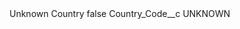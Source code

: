<?xml version="1.0" encoding="UTF-8"?>
<CustomMetadata xmlns="http://soap.sforce.com/2006/04/metadata" xmlns:xsi="http://www.w3.org/2001/XMLSchema-instance" xmlns:xsd="http://www.w3.org/2001/XMLSchema">
    <label>Unknown Country</label>
    <protected>false</protected>
    <values>
        <field>Country_Code__c</field>
        <value xsi:type="xsd:string">UNKNOWN</value>
    </values>
</CustomMetadata>
